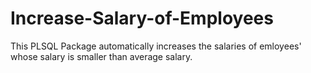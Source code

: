 # Increase-Salary-of-Employees
This PLSQL Package automatically increases the salaries of emloyees' whose salary is smaller than average salary.
